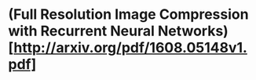 # (Full Resolution Image Compression with Recurrent Neural Networks)[http://arxiv.org/pdf/1608.05148v1.pdf]


